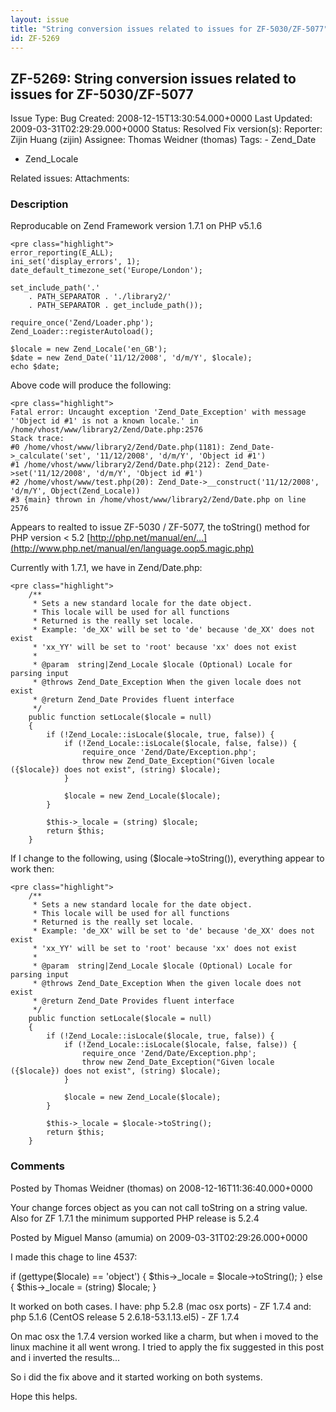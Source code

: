 ```yaml
---
layout: issue
title: "String conversion issues related to issues for ZF-5030/ZF-5077"
id: ZF-5269
---
```


ZF-5269: String conversion issues related to issues for ZF-5030/ZF-5077
-----------------------------------------------------------------------

 Issue Type: Bug Created: 2008-12-15T13:30:54.000+0000 Last Updated: 2009-03-31T02:29:29.000+0000 Status: Resolved Fix version(s): 
 Reporter:  Zijin Huang (zijin)  Assignee:  Thomas Weidner (thomas)  Tags: - Zend\_Date
- Zend\_Locale
 
 Related issues: 
 Attachments: 
### Description

Reproducable on Zend Framework version 1.7.1 on PHP v5.1.6

 
    <pre class="highlight">
    error_reporting(E_ALL);
    ini_set('display_errors', 1);
    date_default_timezone_set('Europe/London');
    
    set_include_path('.'
        . PATH_SEPARATOR . './library2/'
        . PATH_SEPARATOR . get_include_path());
    
    require_once('Zend/Loader.php');
    Zend_Loader::registerAutoload();
    
    $locale = new Zend_Locale('en_GB');
    $date = new Zend_Date('11/12/2008', 'd/m/Y', $locale);
    echo $date;


Above code will produce the following:

 
    <pre class="highlight">
    Fatal error: Uncaught exception 'Zend_Date_Exception' with message ''Object id #1' is not a known locale.' in /home/vhost/www/library2/Zend/Date.php:2576 
    Stack trace: 
    #0 /home/vhost/www/library2/Zend/Date.php(1181): Zend_Date->_calculate('set', '11/12/2008', 'd/m/Y', 'Object id #1') 
    #1 /home/vhost/www/library2/Zend/Date.php(212): Zend_Date->set('11/12/2008', 'd/m/Y', 'Object id #1') 
    #2 /home/vhost/www/test.php(20): Zend_Date->__construct('11/12/2008', 'd/m/Y', Object(Zend_Locale)) 
    #3 {main} thrown in /home/vhost/www/library2/Zend/Date.php on line 2576


Appears to realted to issue ZF-5030 / ZF-5077, the toString() method for PHP version < 5.2 [http://php.net/manual/en/…](http://www.php.net/manual/en/language.oop5.magic.php)

Currently with 1.7.1, we have in Zend/Date.php:

 
    <pre class="highlight">
        /**
         * Sets a new standard locale for the date object.
         * This locale will be used for all functions
         * Returned is the really set locale.
         * Example: 'de_XX' will be set to 'de' because 'de_XX' does not exist
         * 'xx_YY' will be set to 'root' because 'xx' does not exist
         *
         * @param  string|Zend_Locale $locale (Optional) Locale for parsing input
         * @throws Zend_Date_Exception When the given locale does not exist
         * @return Zend_Date Provides fluent interface
         */
        public function setLocale($locale = null)
        {
            if (!Zend_Locale::isLocale($locale, true, false)) {
                if (!Zend_Locale::isLocale($locale, false, false)) {
                    require_once 'Zend/Date/Exception.php';
                    throw new Zend_Date_Exception("Given locale ({$locale}) does not exist", (string) $locale);
                }
    
                $locale = new Zend_Locale($locale);
            }
    
            $this->_locale = (string) $locale;
            return $this;
        }


If I change to the following, using ($locale->toString()), everything appear to work then:

 
    <pre class="highlight">
        /**
         * Sets a new standard locale for the date object.
         * This locale will be used for all functions
         * Returned is the really set locale.
         * Example: 'de_XX' will be set to 'de' because 'de_XX' does not exist
         * 'xx_YY' will be set to 'root' because 'xx' does not exist
         *
         * @param  string|Zend_Locale $locale (Optional) Locale for parsing input
         * @throws Zend_Date_Exception When the given locale does not exist
         * @return Zend_Date Provides fluent interface
         */
        public function setLocale($locale = null)
        {
            if (!Zend_Locale::isLocale($locale, true, false)) {
                if (!Zend_Locale::isLocale($locale, false, false)) {
                    require_once 'Zend/Date/Exception.php';
                    throw new Zend_Date_Exception("Given locale ({$locale}) does not exist", (string) $locale);
                }
    
                $locale = new Zend_Locale($locale);
            }
    
            $this->_locale = $locale->toString();
            return $this;
        }


 

 

### Comments

Posted by Thomas Weidner (thomas) on 2008-12-16T11:36:40.000+0000

Your change forces object as you can not call toString on a string value. Also for ZF 1.7.1 the minimum supported PHP release is 5.2.4

 

 

Posted by Miguel Manso (amumia) on 2009-03-31T02:29:26.000+0000

I made this chage to line 4537:

if (gettype($locale) == 'object') { $this->\_locale = $locale->toString(); } else { $this->\_locale = (string) $locale; }

It worked on both cases. I have: php 5.2.8 (mac osx ports) - ZF 1.7.4 and: php 5.1.6 (CentOS release 5 2.6.18-53.1.13.el5) - ZF 1.7.4

On mac osx the 1.7.4 version worked like a charm, but when i moved to the linux machine it all went wrong. I tried to apply the fix suggested in this post and i inverted the results...

So i did the fix above and it started working on both systems.

Hope this helps.

 

 